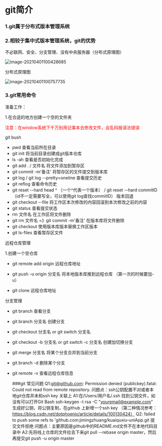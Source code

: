 # git简介





### 1.git属于分布式版本管理系统


### 2.相较于集中式版本管理系统，git的优势

不必联网、安全、分支管理、没有中央服务器（分布式原理图）

![image-20210401100428685](C:\Users\T\AppData\Roaming\Typora\typora-user-images\image-20210401100428685.png)



分布式原理图

![image-20210401100757735](C:\Users\T\AppData\Roaming\Typora\typora-user-images\image-20210401100757735.png)

### 3.git常用命令

准备工作：

1.在合适的地方创建一个空的文件夹

<span style="color:red">注意：在window系统下千万别用记事本去修改文件，会乱码报语法错误</span>

git bush

- pwd	      查看当前所在目录
- git init       将当前目录创建成git版本仓库
- ls -ah         查看是否初始化完成
- git add . /  文件名   将文件添加到暂存区
- git commit -m'备注'     将暂存区的文件提交到版本库
- git log / git log --pretty=oneline       查看提交历史
- git reflog  查看命令历史
- git reset --hard head ^ （一个^代表一个版本） /  git reset --hard  commitID  （id不一定需要写全，可以使用git log查找commitID）   版本回退
- git checkout --file    将工作区本次修改的内容回滚到本次修改之前的内容
- git status 查看提交状态
- rm 文件名   在工作区将文件删除
- git rm 文件名 =》git commit -m'备注'  在版本库将文件删除
- git checkout 使用版本库版本替换工作区版本
- git ls-files 查看暂存区文件

远程仓库管理

1.创建一个空仓库

- git remote add origin  远程仓库地址

- git push -u origin 分支名   将本地版本库推到远程仓库  （第一次的时候要加-u）

- git clone  远程仓库地址


分支管理

- git branch 查看分支

- git branch 分支名  创建分支

- git checkout 分支名 or git switch 分支名

- git checkout -b 分支名  or  git switch -c 分支名  创建加切换分支

- git merge 分支名 将某个分支合并到当前分支

- git branch -d <name>  删除某个分支

- git remote -v 查看远程仓库信息
  
  
  ###git 常见问题
  Q1:git@github.com: Permission denied (publickey).fatal: Could not read from remote repository.
  问题点：ssh公钥配置不对或者本地git仓库并未和ssh key 关联上
  A1:在/Users/用户名/.ssh 找到公钥文件，如没有可以打开Git Bash
     ssh-keygen -t rsa -C "youremail@example.com" 生成好公钥，将公钥复制，在github 上新增一个ssh key
     （第二种情况参考：https://blog.csdn.net/dotphoenix/article/details/100130424）
  Q2: failed to push some refs to 'github.com:jimingzhuang/kuaiquxiu-uniApp.git 提交文件拒绝
  问题点：主要原因是github中的README.md文件不在本地代码目录中
  A2:先将线上仓库的文件拉去下来git pull --rebase origin master，然后再提交git push -u origin master
  












